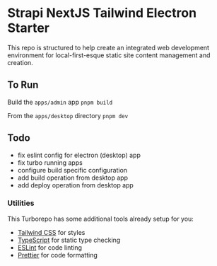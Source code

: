# Strapi NextJS Tailwind Electron Starter

This repo is structured to help create an integrated web development environment for local-first-esque static site
content management and creation.

## To Run

Build the `apps/admin` app `pnpm build`

From the `apps/desktop` directory `pnpm dev`

## Todo

- fix eslint config for electron (desktop) app
- fix turbo running apps
- configure build specific configuration
- add build operation from desktop app
- add deploy operation from desktop app

### Utilities

This Turborepo has some additional tools already setup for you:

- [Tailwind CSS](https://tailwindcss.com/) for styles
- [TypeScript](https://www.typescriptlang.org/) for static type checking
- [ESLint](https://eslint.org/) for code linting
- [Prettier](https://prettier.io) for code formatting
